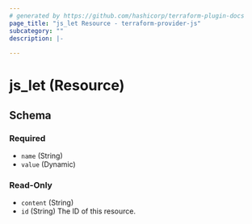 ```yaml
---
# generated by https://github.com/hashicorp/terraform-plugin-docs
page_title: "js_let Resource - terraform-provider-js"
subcategory: ""
description: |-
  
---
```


# js_let (Resource)





<!-- schema generated by tfplugindocs -->
## Schema

### Required

- `name` (String)
- `value` (Dynamic)

### Read-Only

- `content` (String)
- `id` (String) The ID of this resource.
